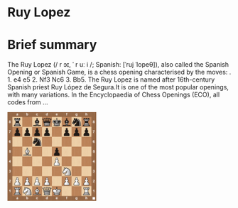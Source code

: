 
Ruy Lopez
=========

# Brief summary


The Ruy Lopez (/ r ɔɪ, ˈ r uː i /; Spanish: [ˈruj ˈlopeθ]), also called the Spanish Opening or Spanish Game, is a chess opening characterised by the moves: . 1. e4 e5 2. Nf3 Nc6 3. Bb5. The Ruy Lopez is named after 16th-century Spanish priest Ruy López de Segura.It is one of the most popular openings, with many variations. In the Encyclopaedia of Chess Openings (ECO), all codes from ...

<img src="/img/Ruy Lopez.jpg" width="200"/>
